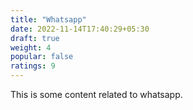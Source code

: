 ```yaml
---
title: "Whatsapp"
date: 2022-11-14T17:40:29+05:30
draft: true
weight: 4
popular: false
ratings: 9
---
```


This is some content related to whatsapp.